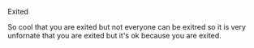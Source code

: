 Exited

So cool that you are exited but not everyone can be exitred so it is very unfornate that you are exited but it's ok because you are exited.